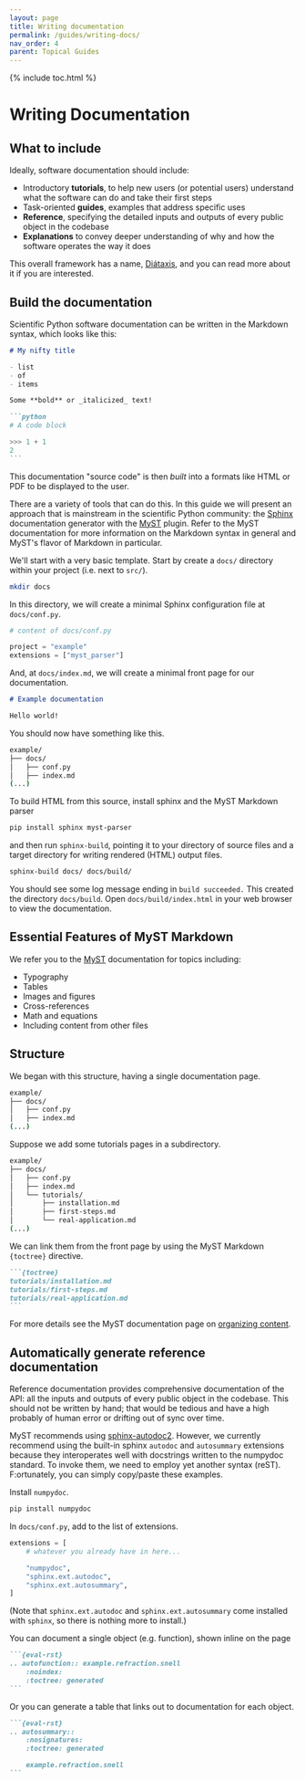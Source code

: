 ```yaml
---
layout: page
title: Writing documentation
permalink: /guides/writing-docs/
nav_order: 4
parent: Topical Guides
---
```


{% include toc.html %}

# Writing Documentation

## What to include

Ideally, software documentation should include:

- Introductory **tutorials**, to help new users (or potential users) understand
  what the software can do and take their first steps
- Task-oriented **guides**, examples that address specific uses
- **Reference**, specifying the detailed inputs and outputs of every public
  object in the codebase
- **Explanations** to convey deeper understanding of why and how the software
  operates the way it does

This overall framework has a name, [Diátaxis][], and you can read more about it
if you are interested.

## Build the documentation

Scientific Python software documentation can be written in the Markdown syntax,
which looks like this:

````markdown
# My nifty title

- list
- of
- items

Some **bold** or _italicized_ text!

```python
# A code block

>>> 1 + 1
2
```
````

This documentation "source code" is then _built_ into a formats like HTML or PDF
to be displayed to the user.

There are a variety of tools that can do this. In this guide we will present an
approach that is mainstream in the scientific Python community: the [Sphinx][]
documentation generator with the [MyST][] plugin. Refer to the MyST
documentation for more information on the Markdown syntax in general and MyST's
flavor of Markdown in particular.

We'll start with a very basic template. Start by create a `docs/` directory
within your project (i.e. next to `src/`).

```bash
mkdir docs
```

In this directory, we will create a minimal Sphinx configuration file at
`docs/conf.py`.

```py
# content of docs/conf.py

project = "example"
extensions = ["myst_parser"]
```

And, at `docs/index.md`, we will create a minimal front page for our
documentation.

```markdown
# Example documentation

Hello world!
```

You should now have something like this.

```bash
example/
├── docs/
│   ├── conf.py
│   ├── index.md
(...)
```

To build HTML from this source, install sphinx and the MyST Markdown parser

```bash
pip install sphinx myst-parser
```

and then run `sphinx-build`, pointing it to your directory of source files and
a target directory for writing rendered (HTML) output files.

```bash
sphinx-build docs/ docs/build/
```

You should see some log message ending in `build succeeded.` This created the
directory `docs/build`. Open `docs/build/index.html` in your web browser to view
the documentation.

## Essential Features of MyST Markdown

We refer you to the [MyST][] documentation for topics including:

- Typography
- Tables
- Images and figures
- Cross-references
- Math and equations
- Including content from other files

## Structure

We began with this structure, having a single documentation page.

```bash
example/
├── docs/
│   ├── conf.py
│   ├── index.md
(...)
```

Suppose we add some tutorials pages in a subdirectory.

```bash
example/
├── docs/
│   ├── conf.py
│   ├── index.md
│   └── tutorials/
│       ├── installation.md
│       ├── first-steps.md
│       └── real-application.md
(...)
```

We can link them from the front page by using the MyST Markdown `{toctree}`
directive.

````markdown
```{toctree}
tutorials/installation.md
tutorials/first-steps.md
tutorials/real-application.md
```
````

For more details see the MyST documentation page on [organizing content][].

## Automatically generate reference documentation

Reference documentation provides comprehensive documentation of the API: all the
inputs and outputs of every public object in the codebase. This should not be
written by hand; that would be tedious and have a high probably of human error
or drifting out of sync over time.

MyST recommends using [sphinx-autodoc2][]. However, we currently recommend
using the built-in sphinx `autodoc` and `autosummary` extensions because they
interoperates well with docstrings written to the numpydoc standard. To invoke
them, we need to employ yet another syntax (reST). F:ortunately, you can simply
copy/paste these examples.

Install `numpydoc`.

```bash
pip install numpydoc
```

In `docs/conf.py`, add to the list of extensions.

```py
extensions = [
    # whatever you already have in here...

    "numpydoc",
    "sphinx.ext.autodoc",
    "sphinx.ext.autosummary",
]
```

(Note that `sphinx.ext.autodoc` and `sphinx.ext.autosummary` come installed with
`sphinx`, so there is nothing more to install.)

You can document a single object (e.g. function), shown inline on the page

````markdown
```{eval-rst}
.. autofunction:: example.refraction.snell
    :noindex:
    :toctree: generated
```
````

Or you can generate a table that links out to documentation for each object.

````markdown
```{eval-rst}
.. autosummary::
    :nosignatures:
    :toctree: generated

    example.refraction.snell
```
````

[diátaxis]: https://diataxis.fr/
[sphinx]: https://www.sphinx-doc.org/
[myst]: https://myst-parser.readthedocs.io/
[organizing content]:
  https://myst-parser.readthedocs.io/en/latest/syntax/organising_content.html
[sphinx-autodoc2]: https://sphinx-autodoc2.readthedocs.io/
